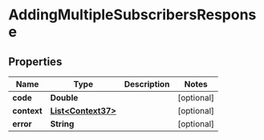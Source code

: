 
# AddingMultipleSubscribersResponse

## Properties
Name | Type | Description | Notes
------------ | ------------- | ------------- | -------------
**code** | **Double** |  |  [optional]
**context** | [**List&lt;Context37&gt;**](Context37.md) |  |  [optional]
**error** | **String** |  |  [optional]



